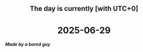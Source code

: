 <h2 align=center>The day is currently [with UTC+0]</h2>
<h1 align=center><!--TIME BEGIN-->2025-06-29<!--TIME END--></h1>
<h5>Made by a bored guy</h5>
